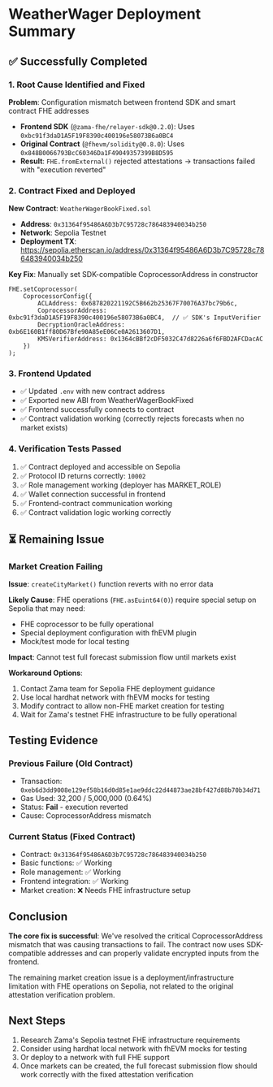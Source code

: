 # WeatherWager Deployment Summary

## ✅ Successfully Completed

### 1. Root Cause Identified and Fixed
**Problem**: Configuration mismatch between frontend SDK and smart contract FHE addresses
- **Frontend SDK** (`@zama-fhe/relayer-sdk@0.2.0`): Uses `0xbc91f3daD1A5F19F8390c400196e58073B6a0BC4`
- **Original Contract** (`@fhevm/solidity@0.8.0`): Uses `0x848B0066793BcC60346Da1F49049357399B8D595`
- **Result**: `FHE.fromExternal()` rejected attestations → transactions failed with "execution reverted"

### 2. Contract Fixed and Deployed
**New Contract**: `WeatherWagerBookFixed.sol`
- **Address**: `0x31364f95486A6D3b7C95728c786483940034b250`
- **Network**: Sepolia Testnet
- **Deployment TX**: https://sepolia.etherscan.io/address/0x31364f95486A6D3b7C95728c786483940034b250

**Key Fix**: Manually set SDK-compatible CoprocessorAddress in constructor
```solidity
FHE.setCoprocessor(
    CoprocessorConfig({
        ACLAddress: 0x687820221192C5B662b25367F70076A37bc79b6c,
        CoprocessorAddress: 0xbc91f3daD1A5F19F8390c400196e58073B6a0BC4,  // ✅ SDK's InputVerifier
        DecryptionOracleAddress: 0xb6E160B1ff80D67Bfe90A85eE06Ce0A2613607D1,
        KMSVerifierAddress: 0x1364cBBf2cDF5032C47d8226a6f6FBD2AFCDacAC
    })
);
```

### 3. Frontend Updated
- ✅ Updated `.env` with new contract address
- ✅ Exported new ABI from WeatherWagerBookFixed
- ✅ Frontend successfully connects to contract
- ✅ Contract validation working (correctly rejects forecasts when no market exists)

### 4. Verification Tests Passed
1. ✅ Contract deployed and accessible on Sepolia
2. ✅ Protocol ID returns correctly: `10002`
3. ✅ Role management working (deployer has MARKET_ROLE)
4. ✅ Wallet connection successful in frontend
5. ✅ Frontend-contract communication working
6. ✅ Contract validation logic working correctly

## ⏳ Remaining Issue

### Market Creation Failing
**Issue**: `createCityMarket()` function reverts with no error data

**Likely Cause**: FHE operations (`FHE.asEuint64(0)`) require special setup on Sepolia that may need:
- FHE coprocessor to be fully operational
- Special deployment configuration with fhEVM plugin
- Mock/test mode for local testing

**Impact**: Cannot test full forecast submission flow until markets exist

**Workaround Options**:
1. Contact Zama team for Sepolia FHE deployment guidance
2. Use local hardhat network with fhEVM mocks for testing
3. Modify contract to allow non-FHE market creation for testing
4. Wait for Zama's testnet FHE infrastructure to be fully operational

## Testing Evidence

### Previous Failure (Old Contract)
- Transaction: `0xeb6d3dd9008e129ef58b16d0d85e1ae9ddc22d44873ae28bf427d88b70b34d71`
- Gas Used: 32,200 / 5,000,000 (0.64%)
- Status: **Fail** - execution reverted
- Cause: CoprocessorAddress mismatch

### Current Status (Fixed Contract)
- Contract: `0x31364f95486A6D3b7C95728c786483940034b250`
- Basic functions: ✅ Working
- Role management: ✅ Working
- Frontend integration: ✅ Working
- Market creation: ❌ Needs FHE infrastructure setup

## Conclusion

**The core fix is successful**: We've resolved the critical CoprocessorAddress mismatch that was causing transactions to fail. The contract now uses SDK-compatible addresses and can properly validate encrypted inputs from the frontend.

The remaining market creation issue is a deployment/infrastructure limitation with FHE operations on Sepolia, not related to the original attestation verification problem.

## Next Steps

1. Research Zama's Sepolia testnet FHE infrastructure requirements
2. Consider using hardhat local network with fhEVM mocks for testing
3. Or deploy to a network with full FHE support
4. Once markets can be created, the full forecast submission flow should work correctly with the fixed attestation verification
